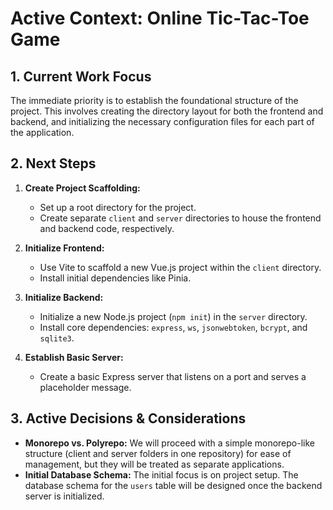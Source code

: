 # Active Context: Online Tic-Tac-Toe Game

## 1. Current Work Focus

The immediate priority is to establish the foundational structure of the project. This involves creating the directory layout for both the frontend and backend, and initializing the necessary configuration files for each part of the application.

## 2. Next Steps

1.  **Create Project Scaffolding:**
    *   Set up a root directory for the project.
    *   Create separate `client` and `server` directories to house the frontend and backend code, respectively.

2.  **Initialize Frontend:**
    *   Use Vite to scaffold a new Vue.js project within the `client` directory.
    *   Install initial dependencies like Pinia.

3.  **Initialize Backend:**
    *   Initialize a new Node.js project (`npm init`) in the `server` directory.
    *   Install core dependencies: `express`, `ws`, `jsonwebtoken`, `bcrypt`, and `sqlite3`.

4.  **Establish Basic Server:**
    *   Create a basic Express server that listens on a port and serves a placeholder message.

## 3. Active Decisions & Considerations

-   **Monorepo vs. Polyrepo:** We will proceed with a simple monorepo-like structure (client and server folders in one repository) for ease of management, but they will be treated as separate applications.
-   **Initial Database Schema:** The initial focus is on project setup. The database schema for the `users` table will be designed once the backend server is initialized.

